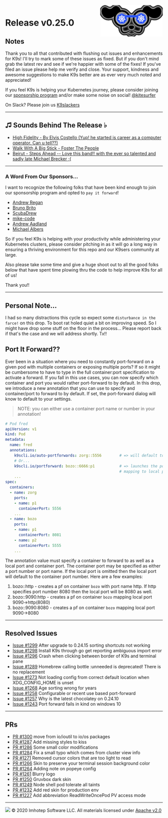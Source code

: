 <img src="https://raw.githubusercontent.com/derailed/k9s/master/assets/k9s_small.png" align="right" width="200" height="auto"/>

# Release v0.25.0

## Notes

Thank you to all that contributed with flushing out issues and enhancements for K9s! I'll try to mark some of these issues as fixed. But if you don't mind grab the latest rev and see if we're happier with some of the fixes! If you've filed an issue please help me verify and close. Your support, kindness and awesome suggestions to make K9s better are as ever very much noted and appreciated!

If you feel K9s is helping your Kubernetes journey, please consider joining our [sponsorship program](https://github.com/sponsors/derailed) and/or make some noise on social! [@kitesurfer](https://twitter.com/kitesurfer)

On Slack? Please join us [K9slackers](https://join.slack.com/t/k9sers/shared_invite/enQtOTA5MDEyNzI5MTU0LWQ1ZGI3MzliYzZhZWEyNzYxYzA3NjE0YTk1YmFmNzViZjIyNzhkZGI0MmJjYzhlNjdlMGJhYzE2ZGU1NjkyNTM)

---

## ♫ Sounds Behind The Release ♭

* [High Fidelity - By Elvis Costello (Yup! he started is career as a computer operator. Can u tell??)](https://www.youtube.com/watch?v=DJS-2kacmpU)
* [Walk With A Big Stick - Foster The People](https://www.youtube.com/watch?v=XMY1VMTyl8s)
* [Beirut - Steps Ahead -- Love this band!! with the ever so talented and sadly late Michael Brecker ;(](https://www.youtube.com/watch?v=UExKTZ3veB8)

---

### A Word From Our Sponsors...

I want to recognize the following folks that have been kind enough to join our sponsorship program and opted to `pay it forward`!

* [Andrew Regan](https://github.com/poblish)
* [Bruno Brito](https://github.com/brunohbrito)
* [ScubaDrew](https://github.com/ScubaDrew)
* [mike-code](https://github.com/mike-code)
* [Andrew Aadland](https://github.com/DaemonDude23)
* [Michael Albers](https://github.com/michaeljohnalbers)

So if you feel K9s is helping with your productivity while administering your Kubernetes clusters, please consider pitching in as it will go a long way in ensuring a thriving environment for this repo and our K9sers community at large.

Also please take some time and give a huge shoot out to all the good folks below that have spent time plowing thru the code to help improve K9s for all of us!

Thank you!!

---

## Personal Note...

I had so many distractions this cycle so expect some `disturbance in the farce!` on this drop.
To boot rat holed quiet a bit on improving speed. So I might have drop some stuff on the floor in the process...
Please report back if that's the case and we will address shortly. Tx!!

## Port It Forward??

Ever been in a situation where you need to constantly port-forward on a given pod with multiple containers or exposing multiple ports? If so it might be cumbersome to have to type in the full container:port specification to activate a forward. If you fall in this use cases, you can now specify which container and port you would rather port-forward to by default. In this drop, we introduce a new annotation that you can use to specify and container/port to forward to by default. If set, the port-forward dialog will know to default to your settings.

> NOTE: you can either use a container port name or number in your annotation!

```yaml
# Pod fred
apiVersion: v1
kind: Pod
metadata:
  name: fred
  annotations:
    k9scli.io/auto-portforwards: zorg::5556        # => will default to container zorg port 5556 and local port 5566. No port-forward dialog will be shown.
    # Or...
    k9scli.io/portforward: bozo::6666:p1           # => launches the port-forward dialog selecting default port-forward on container bozo port named p1(8081)
                                                   # mapping to local port 6666.
    ...
spec:
  containers:
  - name: zorg
    ports:
    - name: p1
      containerPort: 5556
    ...
  - name: bozo
    ports:
    - name: p1
      containerPort: 8081
    - name: p2
      containerPort: 5555
    ...
```

The annotation value must specify a container to forward to as well as a local port and container port. The container port may be specified as either a port number or port name. If the local port is omitted then the local port will default to the container port number. Here are a few examples:

1. bozo::http      - creates a pf on container `bozo` with port name http. If http specifies port number 8080 then the local port will be 8080 as well.
2. bozo::9090:http - creates a pf on container `bozo` mapping local port 9090->http(8080)
3. bozo::9090:8080 - creates a pf on container `bozo` mapping local port 9090->8080

---

## Resolved Issues

* [Issue #1299](https://github.com/derailed/k9s/issues/1299) After upgrade to 0.24.15 sorting shortcuts not working
* [Issue #1298](https://github.com/derailed/k9s/issues/1298) Install K9s through go get reporting ambiguous import error
* [Issue #1296](https://github.com/derailed/k9s/issues/1296) Crash when clicking between border of K9s and terminal pane
* [Issue #1289](https://github.com/derailed/k9s/issues/1289) Homebrew calling bottle :unneeded is deprecated! There is no replacement
* [Issue #1273](https://github.com/derailed/k9s/issues/1273) Not loading config from correct default location when XDG_CONFIG_HOME is unset
* [Issue #1268](https://github.com/derailed/k9s/issues/1268) Age sorting wrong for years
* [Issue #1258](https://github.com/derailed/k9s/issues/1258) Configurable or recent use based port-forward
* [Issue #1257](https://github.com/derailed/k9s/issues/1257) Why is the latest chocolatey on 0.24.10
* [Issue #1243](https://github.com/derailed/k9s/issues/1243) Port forward fails in kind on windows 10

---

## PRs

* [PR #1300](https://github.com/derailed/k9s/pull/1300) move from io/ioutil to io/os packages
* [PR #1287](https://github.com/derailed/k9s/pull/1287) Add missing styles to kiss
* [PR #1286](https://github.com/derailed/k9s/pull/1286) Some small color modifications
* [PR #1284](https://github.com/derailed/k9s/pull/1284) Fix a small typo which comes from cluster view info
* [PR #1271](https://github.com/derailed/k9s/pull/1271) Removed cursor colors that are too light to read
* [PR #1266](https://github.com/derailed/k9s/pull/1266) Skin to preserve your terminal session background color
* [PR #1264](https://github.com/derailed/k9s/pull/1205) Adding note on popeye config
* [PR #1261](https://github.com/derailed/k9s/pull/1261) Blurry logo
* [PR #1250](https://github.com/derailed/k9s/pull/1250) Gruvbox dark skin
* [PR #1249](https://github.com/derailed/k9s/pull/1249) Node shell pod tolerate all taints
* [PR #1232](https://github.com/derailed/k9s/pull/1232) Add red skin for production env
* [PR #1227](https://github.com/derailed/k9s/pull/1227) Add abbreviation ReadWriteOncePod PV access mode

---

<img src="https://raw.githubusercontent.com/derailed/k9s/master/assets/imhotep_logo.png" width="32" height="auto"/> © 2020 Imhotep Software LLC. All materials licensed under [Apache v2.0](http://www.apache.org/licenses/LICENSE-2.0)
